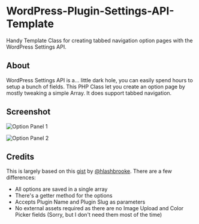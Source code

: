 # WordPress-Plugin-Settings-API-Template
Handy Template Class for creating tabbed navigation option pages with the WordPress Settings API.

## About
WordPress Settings API is a... little dark hole, you can easily spend hours to setup a bunch of fields. This PHP Class let you create an option page by mostly tweaking a simple Array. It does support tabbed navigation.

## Screenshot
![Option Panel 1](https://github.com/pinoceniccola/WordPress-Plugin-Settings-API-Template/blob/master/screenshot-wordpress-settings-api-1.png?raw=true "The options panel build with the template class")

![Option Panel 2](https://github.com/pinoceniccola/WordPress-Plugin-Settings-API-Template/blob/master/screenshot-wordpress-settings-api-2.png?raw=true "The options panel build with the template class")

## Credits
This is largely based on this [gist](https://gist.github.com/hlashbrooke/9267467) by [@hlashbrooke](https://github.com/hlashbrooke). There are a few differences:
- All options are saved in a single array
- There's a getter method for the options
- Accepts Plugin Name and Plugin Slug as parameters
- No external assets required as there are no Image Upload and Color Picker fields (Sorry, but I don't need them most of the time)